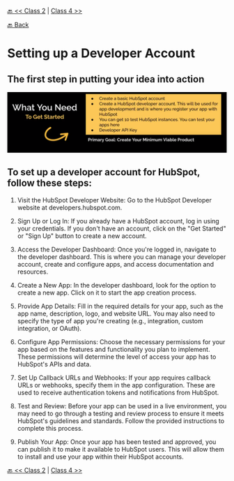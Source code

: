 [🔙 << Class 2](../02_Class/02_Class.md) | [Class 4 >>](../04_Class/04_Class.md)

[🔙 Back](../README.md)


# Setting up a Developer Account
## The first step in putting your idea into action
<img src="../assets/GetStarted.png" alt="Difference" width="800" height="">

## To set up a developer account for HubSpot, follow these steps:

1. Visit the HubSpot Developer Website: Go to the HubSpot Developer website at developers.hubspot.com.

2. Sign Up or Log In: If you already have a HubSpot account, log in using your credentials. If you don't have an account, click on the "Get Started" or "Sign Up" button to create a new account.

3. Access the Developer Dashboard: Once you're logged in, navigate to the developer dashboard. This is where you can manage your developer account, create and configure apps, and access documentation and resources.

4. Create a New App: In the developer dashboard, look for the option to create a new app. Click on it to start the app creation process.

5. Provide App Details: Fill in the required details for your app, such as the app name, description, logo, and website URL. You may also need to specify the type of app you're creating (e.g., integration, custom integration, or OAuth).

6. Configure App Permissions: Choose the necessary permissions for your app based on the features and functionality you plan to implement. These permissions will determine the level of access your app has to HubSpot's APIs and data.

7. Set Up Callback URLs and Webhooks: If your app requires callback URLs or webhooks, specify them in the app configuration. These are used to receive authentication tokens and notifications from HubSpot.

8. Test and Review: Before your app can be used in a live environment, you may need to go through a testing and review process to ensure it meets HubSpot's guidelines and standards. Follow the provided instructions to complete this process.

9. Publish Your App: Once your app has been tested and approved, you can publish it to make it available to HubSpot users. This will allow them to install and use your app within their HubSpot accounts.



[🔙 << Class 2](../02_Class/02_Class.md) | [Class 4 >>](../04_Class/04_Class.md)
